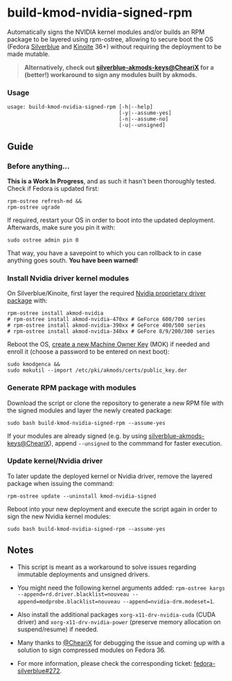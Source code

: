 # build-kmod-nvidia-signed-rpm

Automatically signs the NVIDIA kernel modules and/or builds an RPM package to be layered using rpm-ostree,
allowing to secure boot the OS (Fedora [Silverblue](https://silverblue.fedoraproject.org/) and
[Kinoite](https://kinoite.fedoraproject.org/) 36+) without requiring the deployment to be made mutable.

> **Alternatively, check out [silverblue-akmods-keys@CheariX](https://github.com/CheariX/silverblue-akmods-keys) for a (better!) workaround to sign any modules built by akmods.**

### Usage

```
usage: build-kmod-nvidia-signed-rpm [-h|--help]
                                    [-y|--assume-yes]
                                    [-n|--assume-no]
                                    [-u|--unsigned]
```

## Guide

### Before anything...

**This is a Work In Progress**, and as such it hasn't been thoroughly tested. Check if Fedora is updated first:

```
rpm-ostree refresh-md &&
rpm-ostree ugrade
```

If required, restart your OS in order to boot into the updated deployment. Afterwards, make sure you pin it with:

```
sudo ostree admin pin 0
```

That way, you have a savepoint to which you can rollback to in case anything goes south. **You have been warned!**

### Install Nvidia driver kernel modules

On Silverblue/Kinoite, first layer the required [Nvidia proprietary driver package](https://rpmfusion.org/Howto/NVIDIA#Determining_your_card_model) with:

```
rpm-ostree install akmod-nvidia
# rpm-ostree install akmod-nvidia-470xx # GeForce 600/700 series
# rpm-ostree install akmod-nvidia-390xx # GeForce 400/500 series
# rpm-ostree install akmod-nvidia-340xx # GeFore 8/9/200/300 series
```

Reboot the OS, [create a new Machine Owner Key](https://rpmfusion.org/Howto/Secure%20Boot) (MOK) if needed and enroll it (choose a password to be entered on next boot):

```
sudo kmodgenca &&
sudo mokutil --import /etc/pki/akmods/certs/public_key.der
```

### Generate RPM package with modules

Download the script or clone the repository to generate a new RPM file with the signed modules and layer the newly created package:

```
sudo bash build-kmod-nvidia-signed-rpm --assume-yes
```

If your modules are already signed (e.g. by using [silverblue-akmods-keys@CheariX](https://github.com/CheariX/silverblue-akmods-keys)), append `--unsigned` to the commmand for faster execution.

### Update kernel/Nvidia driver

To later update the deployed kernel or Nvidia driver, remove the layered package when issuing the command:

```
rpm-ostree update --uninstall kmod-nvidia-signed
```

Reboot into your new deployment and execute the script again in order to sign the new Nvidia kernel modules:

```
sudo bash build-kmod-nvidia-signed-rpm --assume-yes
```

## Notes

* This script is meant as a workaround to solve issues regarding immutable deployments and unsigned drivers.

* You might need the following kernel arguments added: `rpm-ostree kargs --append=rd.driver.blacklist=nouveau --append=modprobe.blacklist=nouveau --append=nvidia-drm.modeset=1`.

* Also install the additional packages `xorg-x11-drv-nvidia-cuda` (CUDA driver) and `xorg-x11-drv-nvidia-power` (preserve memory allocation on suspend/resume) if needed.

* Many thanks to [@CheariX](https://github.com/chearix) for debugging the issue and coming up with a solution to sign compressed modules on Fedora 36.

* For more information, please check the corresponding ticket: [fedora-silverblue#272](https://github.com/fedora-silverblue/issue-tracker/issues/272).
